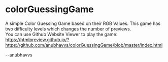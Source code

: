 # colorGuessingGame

A simple Color Guessing Game based on their RGB Values. This game has two difficulty levels which changes the number of previews.<br />
You  can use Github Website Viewer to play the game: https://htmlpreview.github.io/?https://github.com/anubhavvs/colorGuessingGame/blob/master/index.html<br />

--anubhavvs
